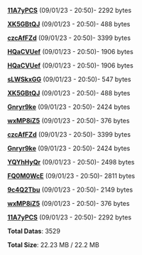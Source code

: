[**11A7yPCS**](/data/11A7yPCS.txt) (09/01/23 - 20:50)- 2292 bytes

[**XK5GBtQJ**](/data/XK5GBtQJ.txt) (09/01/23 - 20:50)- 488 bytes

[**czcAfFZd**](/data/czcAfFZd.txt) (09/01/23 - 20:50)- 3399 bytes

[**HQaCVUef**](/data/HQaCVUef.txt) (09/01/23 - 20:50)- 1906 bytes

[**HQaCVUef**](/data/HQaCVUef.txt) (09/01/23 - 20:50)- 1906 bytes

[**sLWSkxGG**](/data/sLWSkxGG.txt) (09/01/23 - 20:50)- 547 bytes

[**XK5GBtQJ**](/data/XK5GBtQJ.txt) (09/01/23 - 20:50)- 488 bytes

[**Gnryr9ke**](/data/Gnryr9ke.txt) (09/01/23 - 20:50)- 2424 bytes

[**wxMP8iZ5**](/data/wxMP8iZ5.txt) (09/01/23 - 20:50)- 376 bytes

[**czcAfFZd**](/data/czcAfFZd.txt) (09/01/23 - 20:50)- 3399 bytes

[**Gnryr9ke**](/data/Gnryr9ke.txt) (09/01/23 - 20:50)- 2424 bytes

[**YQYhHyQr**](/data/YQYhHyQr.txt) (09/01/23 - 20:50)- 2498 bytes

[**FQ0M0WcE**](/data/FQ0M0WcE.txt) (09/01/23 - 20:50)- 2811 bytes

[**9c4Q2Tbu**](/data/9c4Q2Tbu.txt) (09/01/23 - 20:50)- 2149 bytes

[**wxMP8iZ5**](/data/wxMP8iZ5.txt) (09/01/23 - 20:50)- 376 bytes

[**11A7yPCS**](/data/11A7yPCS.txt) (09/01/23 - 20:50)- 2292 bytes

**Total Datas**: 3529

**Total Size**: 22.23 MB / 22.2 MB